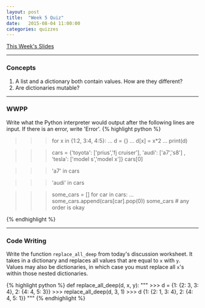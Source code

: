 ```yaml
---
layout: post
title:  "Week 5 Quiz"
date:   2015-08-04 11:00:00
categories: quizzes
---
```


[This Week's Slides](https://docs.google.com/presentation/d/132hKvcz5OPqOiJfBFuOjTflGQzJS6_DGwCPsU0qUNo8/edit?usp=sharing)

---

### Concepts
1. A list and a dictionary both contain values. How are they different?
2. Are dictionaries mutable?

<!-- <a class="btn btn-default solution-toggle">TOGGLE SOLUTION</a>

<blockquote class="solution">
1. A dictionary is an unordered collection of mappings, while lists are sequences of elements with indices. Dictionaries store values by pairing them with keys.<br/>
2. Yes. You can change the values paired with some key or add a new pairing.
</blockquote> -->

---

### WWPP  
Write what the Python interpreter would output after the following lines are input. If there is an error, write 'Error'.
{% highlight python %}
>>> for x in {1:2, 3:4, 4:5}:
...    	d = {}
... 	d[x] = x*2
... 	print(d)

>>> cars = {'toyota': ['prius','fj cruiser'], 'audi': ['a7','s8'] , 'tesla': ['model s','model x']}
>>> cars[0]

>>> 'a7' in cars

>>> 'audi' in cars

>>> some_cars = []
>>> for car in cars:
...     some_cars.append(cars[car].pop(0))
>>> some_cars # any order is okay

{% endhighlight %}

<!-- <a class="btn btn-default solution-toggle-2">TOGGLE SOLUTION</a>

<blockquote class="solution-2">{% highlight python %}
>>> for x in {1:2, 3:4, 4:5}:
...    	d = {}
... 	d[x] = x
... 	print(d)
{1:1}
{3:3}
{4:4}
>>> cars = {'toyota': ['prius','fj cruiser'], 'audi': ['a7','s8'] , 'tesla': ['model s','model x']}
>>> cars[0]
Error
>>> 'a7' in cars
False
>>> 'audi' in cars
True
>>> some_cars = []
>>> for car in cars:
...     some_cars.append(cars[car].pop(0))
>>> some_cars
['prius', 'a7', 'model s']
{% endhighlight %}
</blockquote> -->

---

### Code Writing
Write the function `replace_all_deep` from today's discussion worksheet. It takes in a dictionary and replaces all values that are equal to `x` with `y`. Values may also be dictionaries, in which case you must replace all `x`'s within those nested dictionaries.

{% highlight python %}
def replace_all_deep(d, x, y):
    """
    >>> d = {1: {2: 3, 3: 4}, 2: {4: 4, 5: 3}}
    >>> replace_all_deep(d, 3, 1)
    >>> d
    {1: {2: 1, 3: 4}, 2: {4: 4, 5: 1}}
    """
{% endhighlight %}

<!-- <a class="btn btn-default solution-toggle-3">TOGGLE SOLUTION</a>

<blockquote class="solution-3">{% highlight python %}
def replace_all_deep(d, x, y):
    for key in d:
        if d[key] == x:
            d[key] = y
        elif type(d[key]) == dict:
            replace_all_deep(d[key], x, y)
{% endhighlight %}
</blockquote> -->